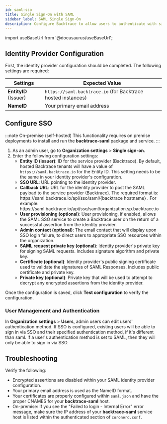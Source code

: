 ```yaml
---
id: saml-sso
title: Single Sign-On with SAML
sidebar_label: SAML Single Sign-On
description: Configure Backtrace to allow users to authenticate with single sign-on (SSO) via a SAML identity provider.
---
```


import useBaseUrl from '@docusaurus/useBaseUrl';

## Identity Provider Configuration

First, the identity provider configuration should be completed. The following settings are required:

| Settings              | Expected Value                                               |
| --------------------- | ------------------------------------------------------------ |
| **EntityID** (Issuer) | `https://saml.backtrace.io` (for Backtrace hosted instances) |
| **NameID**            | Your primary email address                                   |

## Configure SSO

:::note On-premise (self-hosted)
This functionality requires on premise deployments to install and run the **backtrace-saml** package and service.
:::

1. As an admin user, go to **Organization settings** > **Single sign-on**.
1. Enter the following configuration settings:
   - **Entity ID (issuer)**: ID for the service provider (Backtrace). By default, hosted Backtrace tenants will have a value of `https://saml.backtrace.io` for the Entity ID. This setting needs to be the same in your identity provider's configuration.
   - **SSO URL**: URL pointing to the identity provider.
   - **Callback URL**: URL for the identity provider to post the SAML payload to the service provider (Backtrace). The required format is: https:<span>//saml.backtrace.io/api/sso/saml/\{backtrace hostname} </span>. For example: https:<span>//saml.backtrace.io/api/sso/saml/organization.sp.backtrace.io </span>
   - **User provisioning (optional)**: User provisioning, if enabled, allows the SAML SSO service to create a Backtrace user on the return of a successful assertion from the identity provider.
   - **Admin contact (optional)**: The email contact that will display upon SSO login failure, to direct users to appropriate SSO resources within the organization.
   - **SAML request private key (optional)**: Identity provider's private key for signing SAML requests. Includes signature algorithm and private key.
   - **Certificate (optional)**: Identity provider's public signing certificate used to validate the signatures of SAML Responses. Includes public certificate and private key.
   - **Private key (optional)**: Private key that will be used to attempt to decrypt any encrypted assertions from the identity provider.

Once the configuration is saved, click **Test configuration** to verify the configuration.

### User Management and Authentication

In **Organization settings** > **Users**, admin users can edit users' authentication method. If SSO is configured, existing users will be able to sign in via SSO and their specified authentication method, if it's different than saml. If a user's authentication method is set to SAML, then they will only be able to sign in via SSO.

## Troubleshooting

Verify the following:

- Encrypted assertions are disabled within your SAML identity provider configuration.
- Your primary email address is used as the NameID format.
- Your certificates are properly configured within `saml.json` and have the proper CNAMES for your **backtrace-saml** host.
- On-premise: If you see the "Failed to login - Internal Error" error message, make sure the IP address of your **backtrace-saml** service host is listed within the authenticated section of `coronerd.conf`.
